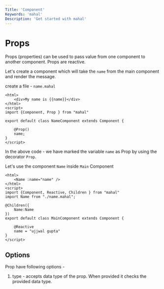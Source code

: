 ```yaml
---
Title: 'Component'
Keywords: 'mahal'
Description: 'Get started with mahal'
---
```


# Props

Props (properties) can be used to pass value from one component to another component. Props are reactive.

Let's create a component which will take the `name` from the main component and render the message.

create a file - `name.mahal`

```
<html>
    <div>My name is {{name}}</div>
</html>
<script>
import {Component, Prop } from "mahal"

export default class NameComponent extends Component {

    @Prop()
    name;
}
</script>
```

In the above code - we have marked the variable `name` as Prop by using the decorator `Prop`.


Let's use the component `Name` inside `Main` Component

```
<html>
    <Name :name="name" />
</html>
<script>
import {Component, Reactive, Children } from "mahal"
import Name from "./name.mahal";

@Children({
    Name:Name
})
export default class MainComponent extends Component {

    @Reactive
    name = "ujjwal gupta"
}
</script>
```

## Options

Prop have following options - 

1. type - accepts data type of the prop. When provided it checks the provided data type.